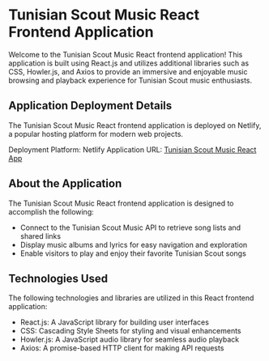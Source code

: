 # Tunisian Scout Music React Frontend Application
Welcome to the Tunisian Scout Music React frontend application! This application is built using React.js and utilizes additional libraries such as CSS, Howler.js, and Axios to provide an immersive and enjoyable music browsing and playback experience for Tunisian Scout music enthusiasts.
## Application Deployment Details
The Tunisian Scout Music React frontend application is deployed on Netlify, a popular hosting platform for modern web projects.

Deployment Platform: Netlify
Application URL: [Tunisian Scout Music React App](https://scout-music-player.netlify.app)
## About the Application
The Tunisian Scout Music React frontend application is designed to accomplish the following:

* Connect to the Tunisian Scout Music API to retrieve song lists and shared links
* Display music albums and lyrics for easy navigation and exploration
* Enable visitors to play and enjoy their favorite Tunisian Scout songs
## Technologies Used
The following technologies and libraries are utilized in this React frontend application:

* React.js: A JavaScript library for building user interfaces
* CSS: Cascading Style Sheets for styling and visual enhancements
* Howler.js: A JavaScript audio library for seamless audio playback
* Axios: A promise-based HTTP client for making API requests
